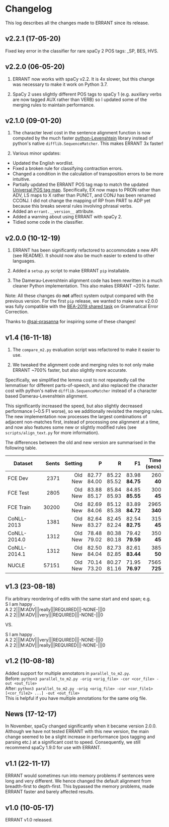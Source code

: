 # Changelog

This log describes all the changes made to ERRANT since its release.

## v2.2.1 (17-05-20)

Fixed key error in the classifier for rare spaCy 2 POS tags: _SP, BES, HVS.

## v2.2.0 (06-05-20)

1. ERRANT now works with spaCy v2.2. It is 4x slower, but this change was necessary to make it work on Python 3.7.  

2. SpaCy 2 uses slightly different POS tags to spaCy 1 (e.g. auxiliary verbs are now tagged AUX rather than VERB) so I updated some of the merging rules to maintain performance.

## v2.1.0 (09-01-20)

1. The character level cost in the sentence alignment function is now computed by the much faster [python-Levenshtein](https://pypi.org/project/python-Levenshtein/) library instead of python's native `difflib.SequenceMatcher`. This makes ERRANT 3x faster!

2. Various minor updates:  
* Updated the English wordlist.
* Fixed a broken rule for classifying contraction errors.
* Changed a condition in the calculation of transposition errors to be more intuitive.
* Partially updated the ERRANT POS tag map to match the updated [Universal POS tag map](https://universaldependencies.org/tagset-conversion/en-penn-uposf.html). Specifically, EX now maps to PRON rather than ADV, LS maps to X rather than PUNCT, and CONJ has been renamed CCONJ. I did not change the mapping of RP from PART to ADP yet because this breaks several rules involving phrasal verbs.
* Added an `errant.__version__` attribute.
* Added a warning about using ERRANT with spaCy 2.
* Tidied some code in the classifier.

## v2.0.0 (10-12-19)

1. ERRANT has been significantly refactored to accommodate a new API (see README). It should now also be much easier to extend to other languages.

2. Added a `setup.py` script to make ERRANT `pip` installable.

3. The Damerau-Levenshtein alignment code has been rewritten in a much cleaner Python implementation. This also makes ERRANT ~20% faster. 

Note: All these changes do **not** affect system output compared with the previous version. For the first `pip` release, we wanted to make sure v2.0.0 was fully compatible with the [BEA-2019 shared task](https://www.cl.cam.ac.uk/research/nl/bea2019st/) on Grammatical Error Correction.

Thanks to [@sai-prasanna](https://github.com/sai-prasanna) for inspiring some of these changes!

## v1.4 (16-11-18)

1. The `compare_m2.py` evaluation script was refactored to make it easier to use.

2. We tweaked the alignment code and merging rules to not only make ERRANT ~700% faster, but also slightly more accurate.

Specifically, we simplified the lemma cost to not repeatedly call the lemmatiser for different parts-of-speech, and also replaced the character cost with python's native `difflib.SequenceMatcher` instead of a character based Damerau-Levenshtein alignment. 

This significantly increased the speed, but also slightly decreased performance (~0.5 F1 worse), so we additionally revisited the merging rules. The new implementation now processes the largest combinations of adjacent non-matches first, instead of processing one alignment at a time, and now also features some new or slightly modified rules (see `scripts/align_text.py` for more information). 

The differences between the old and new version are summarised in the following table.

| Dataset      | Sents |    Setting |              P |              R |                 F1 |  Time<br>(secs) |
|--------------|------:|-----------:|---------------:|---------------:|-------------------:|----------------:|
| FCE Dev      |  2371 | Old<br>New | 82.77<br>84.00 | 85.22<br>85.52 | 83.98<br>**84.75** |   260<br>**40** |
| FCE Test     |  2805 | Old<br>New | 83.88<br>85.17 | 85.84<br>85.93 | 84.85<br>**85.55** |   300<br>**45** |
| FCE Train    | 30200 | Old<br>New | 82.69<br>84.06 | 85.12<br>85.38 | 83.89<br>**84.72** | 2965<br>**340** |
| CoNLL-2013   |  1381 | Old<br>New | 82.64<br>83.27 | 82.45<br>82.24 | 82.54<br>**82.75** |   315<br>**45** |
| CoNLL-2014.0 |  1312 | Old<br>New | 78.48<br>79.02 | 80.38<br>80.18 | 79.42<br>**79.59** |   350<br>**45** |
| CoNLL-2014.1 |  1312 | Old<br>New | 82.50<br>84.04 | 82.73<br>82.85 | 82.61<br>**83.44** |   385<br>**50** |
| NUCLE        | 57151 | Old<br>New | 70.14<br>73.20 | 80.27<br>81.16 | 71.95<br>**76.97** | 7565<br>**725** |

## v1.3 (23-08-18)

Fix arbitrary reordering of edits with the same start and end span; e.g.  
S I am happy .  
A 2 2|||M:ADV|||really|||REQUIRED|||-NONE-|||0  
A 2 2|||M:ADV|||very|||REQUIRED|||-NONE-|||0  

VS.  

S I am happy .  
A 2 2|||M:ADV|||very|||REQUIRED|||-NONE-|||0  
A 2 2|||M:ADV|||really|||REQUIRED|||-NONE-|||0  

## v1.2 (10-08-18)

Added support for multiple annotators in `parallel_to_m2.py`.  
Before: `python3 parallel_to_m2.py -orig <orig_file> -cor <cor_file> -out <out_file>`  
After: `python3 parallel_to_m2.py -orig <orig_file> -cor <cor_file1> [<cor_file2> ...] -out <out_file>`  
This is helpful if you have multiple annotations for the same orig file.  

## News (17-12-17)

In November, spaCy changed significantly when it became version 2.0.0. Although we have not tested ERRANT with this new version, the main change seemed to be a slight increase in performance (pos tagging and parsing etc.) at a significant cost to speed. Consequently, we still recommend spaCy 1.9.0 for use with ERRANT.

## v1.1 (22-11-17)

ERRANT would sometimes run into memory problems if sentences were long and very different. We hence changed the default alignment from breadth-first to depth-first. This bypassed the memory problems, made ERRANT faster and barely affected results.

## v1.0 (10-05-17)

ERRANT v1.0 released.